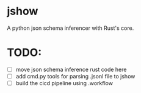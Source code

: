 # jshow

A python json schema inferencer with Rust's core. 

# TODO:
- [ ] move json schema inference rust code here
- [ ] add cmd.py tools for parsing .jsonl file to jshow
- [ ] build the cicd pipeline using .workflow